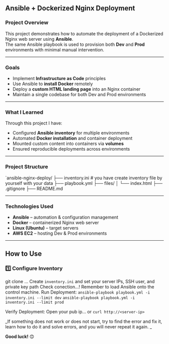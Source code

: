 ## Ansible + Dockerized Nginx Deployment

###  Project Overview
This project demonstrates how to automate the deployment of a Dockerized Nginx web server using **Ansible**.  
The same Ansible playbook is used to provision both **Dev** and **Prod** environments with minimal manual intervention.

---

###  Goals
- Implement **Infrastructure as Code** principles
- Use Ansible to **install Docker** remotely
- Deploy a **custom HTML landing page** into an Nginx container
- Maintain a single codebase for both Dev and Prod environments

---

###  What I Learned
Through this project I have:
- Configured **Ansible inventory** for multiple environments
- Automated **Docker installation** and container deployment
- Mounted custom content into containers via **volumes**
- Ensured reproducible deployments across environments

---

###  Project Structure

`ansible-nginx-deploy/
├── inventory.ini      # you have create inventory file by yourself with your data
├── playbook.yml
├── files/
│   └── index.html
├── .gitignore
├── README.md

---

### Technologies Used
- **Ansible** – automation & configuration management
- **Docker** – containerized Nginx web server
- **Linux (Ubuntu)** – target servers
- **AWS EC2** – hosting Dev & Prod environments

---

##  How to Use

### 1️⃣ Configure Inventory
git clone ...
Create  `inventory.ini` and set your server IPs, SSH user, and private key path
Check conection...!
Remember to load Ansible onto the control machine.
Run Deployment:
`ansible-playbook playbook.yml -i inventory.ini --limit dev`
`ansible-playbook playbook.yml -i inventory.ini --limit prod`

Verify Deployment:
Open your pub ip... or `curl http://<server-ip>`

_If something does not work or does not start, try to find the error and fix it, learn how to do it and solve errors, and you will never repeat it again.
_

**Good luck!** 😊










